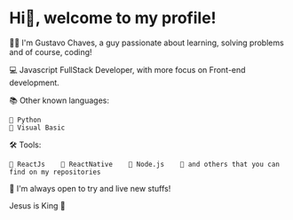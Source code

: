# Hi👋, welcome to my profile!

🧑🏻 I'm Gustavo Chaves, a guy passionate about learning, solving problems and of course, coding!

💻 Javascript FullStack Developer, with more focus on Front-end development.

📚 Other known languages:

    🔸 Python
    🔸 Visual Basic

🛠 Tools:
 
    🔸 ReactJs    🔸 ReactNative    🔸 Node.js    🔸 and others that you can find on my repositories

📍 I'm always open to try and live new stuffs!

Jesus is King 👑
